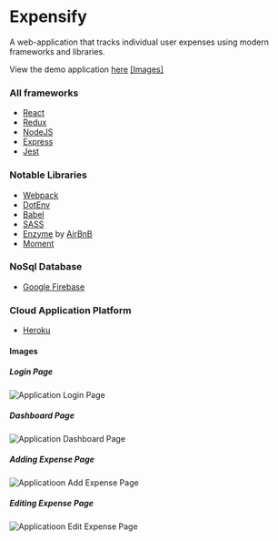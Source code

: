 # Expensify
A web-application that tracks individual user expenses using modern frameworks and libraries.

View the demo application [here](https://arthur-io-expensify.herokuapp.com) [[Images]](#images)

### All frameworks
- [React](https://reactjs.org/)
- [Redux](https://react-redux.js.org/)
- [NodeJS](https://nodejs.org/en/)
- [Express](https://expressjs.com/)
- [Jest](https://jestjs.io/)

### Notable Libraries
- [Webpack](https://webpack.js.org/)
- [DotEnv](https://www.npmjs.com/package/dotenv)
- [Babel](https://babeljs.io/)
- [SASS](https://sass-lang.com/guide)
- [Enzyme](https://enzymejs.github.io/enzyme/) by [AirBnB](https://www.airbnb.com/)
- [Moment](https://momentjs.com/)

### NoSql Database
- [Google Firebase](https://firebase.google.com/?gclsrc=aw.ds&&gclid=Cj0KCQjwl9GCBhDvARIsAFunhsnCvAr_XMIbK1GFmdOBZr_aPOJbCrz-_gIFoOyeDxlLJiLpHMaTresaAmnIEALw_wcB)

### Cloud Application Platform
- [Heroku](https://dashboard.heroku.com/apps)
  
#### Images
##### Login Page
![Application Login Page](https://i.gyazo.com/162e2dc60e2dd5f82440ccdf392e640f.jpg)
##### Dashboard Page
![Application Dashboard Page](https://i.gyazo.com/241dfadfd95ee3f2f91049fb7f7662ac.png)
##### Adding Expense Page
![Applicatioon Add Expense Page](https://i.gyazo.com/ac85d1860a31494dc047cdfbce96a88d.png)
##### Editing Expense Page
![Applicatioon Edit Expense Page](https://i.gyazo.com/bc0787ad4c4b67035ced37d7e50629bc.png)
